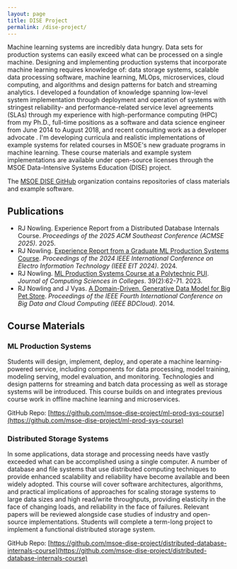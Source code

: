 ```yaml
---
layout: page
title: DISE Project
permalink: /dise-project/
---
```

Machine learning systems are incredibly data hungry.  Data sets for production systems can easily exceed what can be
processed on a single machine.  Designing and implementing production systems that incorporate machine learning requires
knowledge of: data storage systems, scalable data processing software, machine learning, MLOps, microservices, cloud
computing, and algorithms and design patterns for batch and streaming analytics.  I developed a foundation of knowledge
spanning low-level system implementation through deployment and operation of systems with stringest reliability-
and performance-related service level agreements (SLAs) through my experience with high-performance computing (HPC) from my
Ph.D., full-time positions as a software and data science engineer from June 2014 to August 2018, and recent consulting work
as a developer advocate .  I'm developing curricula and realistic implementations of example systems for related courses in
MSOE's new graduate programs in machine learning. These course materials and example system implementations are available
under open-source licenses through the MSOE Data-Intensive Systems Education (DISE) project.

The [MSOE DISE GitHub](https://github.com/msoe-dise-project) organization contains repositories of class materials and
example software.

## Publications
* RJ Nowling. Experience Report from a Distributed Database Internals Course. *Proceedings of the 2025 ACM Southeast Conference (ACMSE 2025)*. 2025.
* RJ Nowling. [Experience Report from a Graduate ML Production Systems Course](https://ieeexplore.ieee.org/abstract/document/10609876). *Proceedings of the 2024 IEEE International Conference on Electro Information Technology (IEEE EIT 2024)*. 2024.
* RJ Nowling. [ML Production Systems Course at a Polytechnic PUI](https://dl.acm.org/doi/10.5555/3636971.3636977). *Journal of Computing Sciences in Colleges*. 39(2):62-71. 2023.
* RJ Nowling and J Vyas. [A Domain-Driven, Generative Data Model for Big Pet Store](https://ieeexplore.ieee.org/abstract/document/7034765). *Proceedings of the IEEE Fourth International Conference on Big Data and Cloud Computing (IEEE BDCloud)*. 2014.

## Course Materials

### ML Production Systems
Students will design, implement, deploy, and operate a machine learning-powered service, including components for data processing, model training, modeling serving, model evaluation, and monitoring. Technologies and design patterns for streaming and batch data processing as well as storage systems will be introduced. This course builds on and integrates previous course work in offline machine learning and microservices.

GitHub Repo: [https://github.com/msoe-dise-project/ml-prod-sys-course](https://github.com/msoe-dise-project/ml-prod-sys-course)

### Distributed Storage Systems
In some applications, data storage and processing needs have vastly exceeded what can be accomplished using a single computer. A number of database and file systems that use distributed computing techniques to provide enhanced scalability and reliability have become available and been widely adopted. This course will cover software architectures, algorithms, and practical implications of approaches for scaling storage systems to large data sizes and high read/write throughputs, providing elasticity in the face of changing loads, and reliability in the face of failures. Relevant papers will be reviewed alongside case studies of industry and open-source implementations. Students will complete a term-long project to implement a functional distributed storage system.

GitHub Repo: [https://github.com/msoe-dise-project/distributed-database-internals-course](https://github.com/msoe-dise-project/distributed-database-internals-course)

